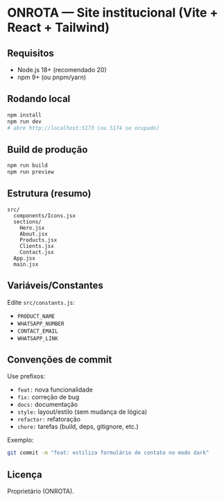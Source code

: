 # ONROTA — Site institucional (Vite + React + Tailwind)

## Requisitos

- Node.js 18+ (recomendado 20)
- npm 9+ (ou pnpm/yarn)

## Rodando local

```bash
npm install
npm run dev
# abre http://localhost:5173 (ou 5174 se ocupado)
```

## Build de produção

```bash
npm run build
npm run preview
```

## Estrutura (resumo)

```
src/
  components/Icons.jsx
  sections/
    Hero.jsx
    About.jsx
    Products.jsx
    Clients.jsx
    Contact.jsx
  App.jsx
  main.jsx
```

## Variáveis/Constantes

Edite `src/constants.js`:

- `PRODUCT_NAME`
- `WHATSAPP_NUMBER`
- `CONTACT_EMAIL`
- `WHATSAPP_LINK`

## Convenções de commit

Use prefixos:

- `feat:` nova funcionalidade
- `fix:` correção de bug
- `docs:` documentação
- `style:` layout/estilo (sem mudança de lógica)
- `refactor:` refatoração
- `chore:` tarefas (build, deps, gitignore, etc.)

Exemplo:

```bash
git commit -m "feat: estiliza formulário de contato no modo dark"
```

## Licença

Proprietário (ONROTA).
